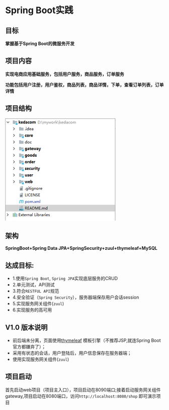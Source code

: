 # Spring Boot实践

## 目标

**掌握基于Spring Boot的微服务开发**

## 项目内容

**实现电商应用基础服务，包括用户服务，商品服务，订单服务**

**功能包括用户注册，用户鉴权，商品列表，商品详情，下单，查看订单列表，订单详情**

## 项目结构

![](/doc/img/structure.png)

## 架构

**SpringBoot+Spring Data JPA+SpringSecurity+zuul+thymeleaf+MySQL**

## 达成目标:

  - 1.使用`Spring Boot`, `Spring JPA`实现底层服务的CRUD
  - 2.单元测试，API测试
  - 3.符合`RESTFUL API`规范
  - 4.安全验证（`Spring Security`），服务器端保存用户会话session
  - 5.实现服务网关组件(`zuul`)
  - 6.实现服务的高可用
## V1.0 版本说明

* 前后端未分离，页面使用[thymeleaf](http://www.thymeleaf.org/) 模板引擎（不推荐JSP,就连Spring Boot 官方都嫌弃了）；
* 采用有状态的会话，用户登陆后，用户信息保存在服务器端；
* 使用实现服务网关组件(`zuul`)

## 项目启动

首先启动web项目（项目主入口），项目启动在8090端口;接着启动服务网关组件gateway,项目启动在8080端口，访问`http://localhost:8080/shop`
即可演示项目